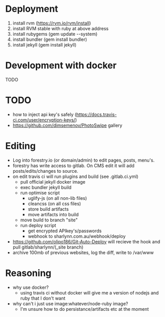 # Deployment

1. install rvm (https://rvm.io/rvm/install)
2. install RVM stable with ruby at above address
3. install rubygems (gem update --system)
4. install bundler (gem install bundler)
5. install jekyll (gem install jekyll)

# Development with docker

TODO

# TODO

* how to inject api key's safely (https://docs.travis-ci.com/user/encryption-keys/)
* https://github.com/dimsemenov/PhotoSwipe gallery

# Editing

* Log into forestry.io (or domain/admin) to edit pages, posts, menu's.
* forestry has write access to gitlab.  On CMS edit it will add posts/edits/changes to source.
* on edit travis ci will run plugins and build (see .gitlab.ci.yml)
    * pull official jekyll docker image
    * exec bundler jekyll build
    * run optimise script
        * uglify-js (on all non-lib files)
        * cleancss (on all css files)
        * store build artifacts
        * move artifacts into build
    * move build to branch "site"
    * run deploy script
        * get encrypted APIkey's/passwords
        * webhook to sharlynn.com.au/webhook/deploy
* https://github.com/olipo186/Git-Auto-Deploy will recieve the hook and pull gitlab/sharlynn/(_site branch)
* archive 100mb of previous websites, log the diff, write to /var/www

# Reasoning

* why use docker?
    * using travis ci without docker will give me a version of nodejs and ruby that I don't want
* why can't i just use image:whatever/node-ruby image?
    * I'm unsure how to do persistance/artifacts etc at the moment